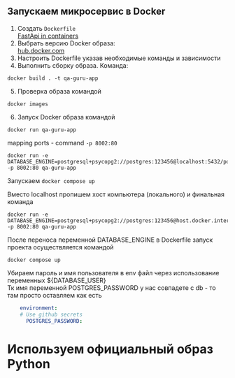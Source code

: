 ## Запускаем микросервис в Docker  
1. Создать `Dockerfile`  
[FastApi in containers](https://fastapi.tiangolo.com/deployment/docker/#what-is-a-container-image)   
2. Выбрать версию Docker образа:  
[hub.docker.com](https://hub.docker.com/_/python)    
3. Настроить Dockerfile указав необходимые команды и зависимости  
4. Выполнить сборку образа. Команда:  
```commandline
docker build . -t qa-guru-app
```
5. Проверка образа командой  
```commandline
docker images
```
6. Запуск Docker образа командой 
```commandline
docker run qa-guru-app
```
mapping ports  - command `-p 8002:80`

```commandline
docker run -e DATABASE_ENGINE=postgresql+psycopg2://postgres:123456@localhost:5432/postgres -p 8002:80 qa-guru-app

```
Запускаем `docker compose up`

Вместо localhost пропишем хост компьютера (локального) и финальная команда
```commandline
docker run -e DATABASE_ENGINE=postgresql+psycopg2://postgres:123456@host.docker.internal:5432/postgres -p 8002:80 qa-guru-app

```

После переноса переменной DATABASE_ENGINE в Dockerfile запуск проекта осуществляется командой
```commandline
docker compose up
```

Убираем пароль и имя пользователя в env файл через использование переменных ${DATABASE_USER}  
Тк имя переменной POSTGRES_PASSWORD у нас совпадете с db  - то там просто оставляем как есть  

```yaml
    environment:
    # Use github secrets
      POSTGRES_PASSWORD:
```

# Используем официальный образ Python